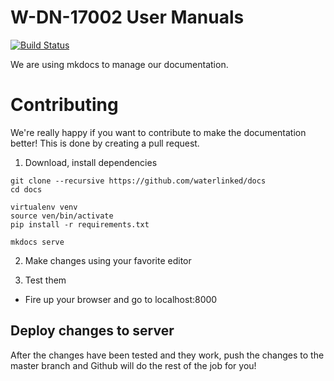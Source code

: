 # W-DN-17002 User Manuals

[![Build Status](https://github.com/waterlinked/docs/workflows/Deploy%20Water%20Linked%20Docs/badge.svg)](https://github.com/waterlinked/docs/actions)

We are using mkdocs to manage our documentation.

# Contributing

We're really happy if you want to contribute to make the documentation better!
This is done by creating a pull request.

1. Download, install dependencies

```
git clone --recursive https://github.com/waterlinked/docs
cd docs

virtualenv venv
source ven/bin/activate
pip install -r requirements.txt

mkdocs serve
```

2. Make changes using your favorite editor

3. Test them

* Fire up your browser and go to localhost:8000

## Deploy changes to server

After the changes have been tested and they work, push the changes to the master branch and Github will do the rest of the job for you!
